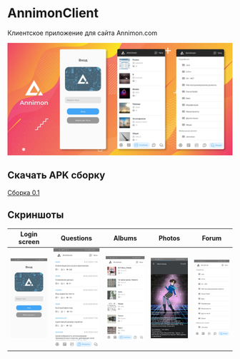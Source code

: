 # AnnimonClient

Клиентское приложение для сайта Annimon.com

![](screenshots/preview.png)

## Скачать APK сборку

[Сборка 0.1](debug_bundles/annimonclient-debug-0.1.apk)

## Скриншоты
Login screen               |  Questions                |  Albums                  |  Photos                   |  Forum
:-------------------------:|:-------------------------:|:-------------------------:|:-------------------------:|:-------------------------:
![](screenshots/login.jpg)  |  ![](screenshots/question.jpg)  |  ![](screenshots/album.jpg)  |  ![](screenshots/album-photo.jpg)  |  ![](screenshots/forum.jpg)
